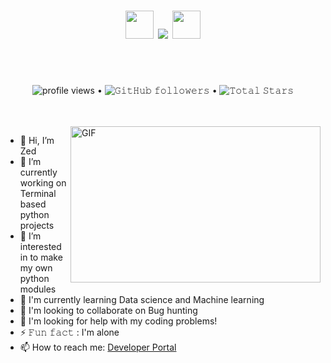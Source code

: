 <h1 align="center">
  <a>
    <img width="45px" src="https://user-images.githubusercontent.com/116058155/202480410-838835f0-8a1b-4800-99fc-bb0a719825f2.gif"/>
  </a>
  <a><img src="https://readme-typing-svg.herokuapp.com?font=Noto+Sans+Japanese&size=35&duration=3500&pause=3000&color=AE2828&center=true&vCenter=true&width=500&lines=%E3%81%93%E3%82%93%E3%81%AB%E3%81%A1%E3%81%AF%E3%83%97%E3%83%AD%E3%82%B0%E3%83%A9%E3%83%9E%E3%83%BC+!" /></a>

  <a target="main">
    <img width="45px" src="https://user-images.githubusercontent.com/116058155/202480410-838835f0-8a1b-4800-99fc-bb0a719825f2.gif"/>
    
  </a>
</h1>

<br/>
<br/>
<p align="center">
  <img alt = "profile views" src="https://komarev.com/ghpvc/?username=ZedUnknown&style=flat&color=brightgreen"> •
  <img alt="𝙶𝚒𝚝𝙷𝚞𝚋 𝚏𝚘𝚕𝚕𝚘𝚠𝚎𝚛𝚜" src="https://img.shields.io/github/followers/ZedUnknown?label=Followers&style=social"> •   
  <img src="https://img.shields.io/github/stars/ZedUnknown?label=Stars" alt="𝚃𝚘𝚝𝚊𝚕 𝚂𝚝𝚊𝚛𝚜">
</p>
<br/>
<br/>
<a target="main">
  <img align="right" height="250" width="400" alt="GIF" src="https://github.com/ZedUnknown/ZedUnknown/blob/main/GIF/image.gif">
</a>

- 👋 Hi, I’m Zed
- 🔭 I’m currently working on Terminal based python projects
- 👀 I’m interested in to make my own python modules
- 📕 I'm currently learning Data science and Machine learning
- 🤝 I'm looking to collaborate on Bug hunting
- 🤔 I'm looking for help with my coding problems!
- ⚡ 𝙵𝚞𝚗 𝚏𝚊𝚌𝚝 : I'm alone
- 📫 How to reach me: [Developer Portal](**coding.developerportal@gmail.com**)
